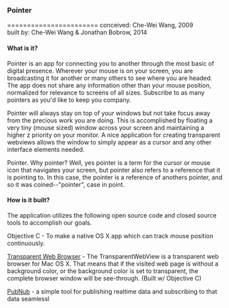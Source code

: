 <h3>Pointer</h3>
=======================
conceived:	Che-Wei Wang, 2009<br>
built by:	Che-Wei Wang & Jonathan Bobrow, 2014

<h4>What is it?</h4>
Pointer is an app for connecting you to another through the most basic of digital presence. Wherever your mouse is on your screen, you are broadcasting it for another or many others to see where you are headed. The app does not share any information other than your mouse position, normalized for relevance to screens of all sizes. Subscribe to as many pointers as you'd like to keep you company.

Pointer will always stay on top of your windows but not take focus away from the precious work you are doing. This is accomplished by floating a very tiny (mouse sized) window across your screen and maintaining a higher z priority on your monitor. A nice application for creating transparent webviews allows the window to simply appear as a cursor and any other interface elements needed.

Pointer. Why pointer? Well, yes pointer is a term for the cursor or mouse icon that navigates your screen, but pointer also refers to a reference that it is pointing to. In this case, the pointer is a reference of anothers pointer, and so it was coined--"pointer", case in point. 

<h4>How is it built?</h4>
The application utilizes the following open source code and closed source tools to accomplish our goals.

Objective C - To make a native OS X app which can track mouse position continuously.

<a href="https://github.com/irlabs/TransparentWebView">Transparent Web Browser</a> - The TransparentWebView is a transparent web browser for Mac OS X. That means that if the visited web page is without a background color, or the background color is set to transparent, the complete browser window will be see-through. (Built w/ Objective C)

<a href="http://pubnub.com">PubNub</a> - a simple tool for publishing realtime data and subscribing to that data seamlessl
